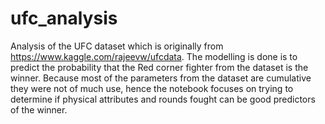 # ufc_analysis
Analysis of the UFC dataset which is originally from https://www.kaggle.com/rajeevw/ufcdata.
The modelling is done is to predict the probability that the Red corner fighter from the dataset is the winner.
Because most of the parameters from the dataset are cumulative they were not of much use, hence the notebook focuses on trying to determine if physical attributes and rounds fought can be good predictors of the winner.
